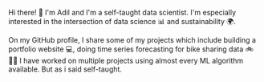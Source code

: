 Hi there! 👋
I'm Adil and I'm a self-taught data scientist. I'm especially interested in the intersection of data science 📊 and sustainability 🌍.

On my GitHub profile, I share some of my projects which include building a portfolio website 💻, doing time series forecasting for bike sharing data 🚲
👩‍🎓 I have worked on multiple projects using almost every ML algorithm available. But as i said self-taught.


<!---
adil-mohammad-20187/adil-mohammad-20187 is a ✨ special ✨ repository because its `README.md` (this file) appears on your GitHub profile.
You can click the Preview link to take a look at your changes.
--->
